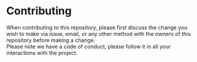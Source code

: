 # Contributing
When contributing to this repository, please first discuss the change you wish to make via issue, email, or any other method with the owners of this repository before making a change.  
Please note we have a code of conduct, please follow it in all your interactions with the project.